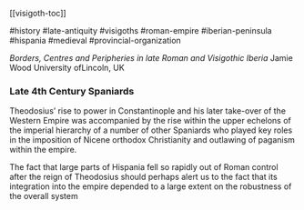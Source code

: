 [[visigoth-toc]]

#history #late-antiquity #visigoths #roman-empire #iberian-peninsula #hispania #medieval #provincial-organization   

*Borders, Centres and Peripheries in late Roman and Visigothic Iberia*
Jamie Wood University ofLincoln, UK  

### Late 4th Century Spaniards  


Theodosius’ rise to power in Constantinople and his later take-over of the Western Empire was accompanied by the rise within the upper echelons of the imperial hierarchy of a number of other Spaniards who played key roles in the imposition of Nicene orthodox Christianity and outlawing of paganism within the empire.  

The fact that large parts of Hispania fell so rapidly out of Roman control after the reign of Theodosius should perhaps alert us to the fact that its integration into the empire depended to a large extent on the robustness of the overall system